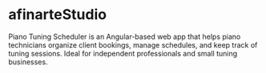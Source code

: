 # afinarteStudio
Piano Tuning Scheduler is an Angular-based web app that helps piano technicians organize client bookings, manage schedules, and keep track of tuning sessions. Ideal for independent professionals and small tuning businesses.
